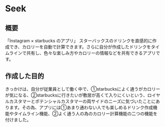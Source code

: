 # Seek
## 概要
「Instagram × starbucks のアプリ」
スターバックスのドリンクを直感的に作成でき、カロリーを自動で計算できます。さらに自分が作成したドリンクをタイムラインで共有し、色々な楽しみ方やカロリーの情報などを共有できるアプリです。

## 作成した目的
きっかけは、自分が従業員として働く中で、①starbucksによく通うがカロリーが気になる、②starbucksに行きたいが敷居が高くて入りにくいという、ロイヤルカスタマーとポテンシャルカスタマーの両サイドのニーズに気づいたことにあります。その為、アプリには①あまり通わない人でも楽しめるドリンク作成機能やタイムライン機能、②よく通う人の為のカロリー計算機能の二つの機能を付けました。

